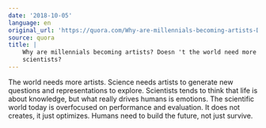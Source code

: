 ```yaml
---
date: '2018-10-05'
language: en
original_url: 'https://quora.com/Why-are-millennials-becoming-artists-Doesnt-the-world-need-more-scientists/answer/Clément-Renaud'
source: quora
title: |
    Why are millennials becoming artists? Doesn 't the world need more
    scientists?
---
```


The world needs more artists. Science needs artists to generate new
questions and representations to explore. Scientists tends to think that
life is about knowledge, but what really drives humans is emotions. The
scientific world today is overfocused on performance and evaluation. It
does not creates, it just optimizes. Humans need to build the future,
not just survive.
